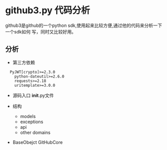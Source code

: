 # github3.py 代码分析

github3是github的一个python sdk,使用起来比较方便,通过他的代码来分析一下一个sdk如何
写，同时又比较好用。

## 分析

- 第三方依赖

```shell
  PyJWT[crypto]>=2.3.0
    python-dateutil>=2.6.0
    requests>=2.18
    uritemplate>=3.0.0
```

- 源码入口
__init__.py文件

- 结构
  * models
  * exceptions
  * api
  * other domains

- BaseObejct GitHubCore
